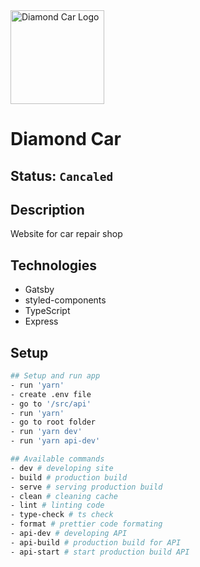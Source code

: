 <img alt="Diamond Car Logo" src="https://diamondcarspa.pl/assetsDevEnd/images/bez-nazwy-1-93x96.png" width="150" />

# Diamond Car

## Status: ````Cancaled````

## Description
Website for car repair shop

## Technologies
- Gatsby
- styled-components
- TypeScript
- Express

## Setup 
```bash
## Setup and run app
- run 'yarn'
- create .env file
- go to '/src/api'
- run 'yarn'
- go to root folder
- run 'yarn dev'
- run 'yarn api-dev'

## Available commands
- dev # developing site
- build # production build
- serve # serving production build
- clean # cleaning cache
- lint # linting code
- type-check # ts check
- format # prettier code formating
- api-dev # developing API
- api-build # production build for API
- api-start # start production build API
```



